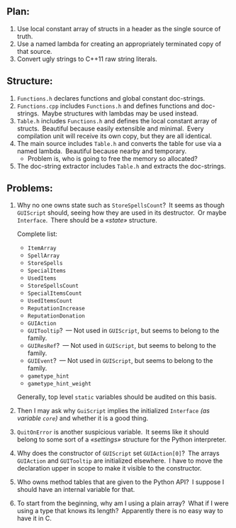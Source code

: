 ## Plan:

1. Use local constant array of structs in a header as the single source of truth.
1. Use a named lambda for creating an appropriately terminated copy of that source.
1. Convert ugly strings to C++11 raw string literals.

## Structure:

1. `Functions.h` declares functions and global constant doc-strings.
1. `Functions.cpp` includes `Functions.h` and defines functions and doc-strings. Maybe structures with lambdas may be used instead.
1. `Table.h` includes `Functions.h` and defines the local constant array of structs. Beautiful because easily extensible and minimal. Every compilation unit will receive its own copy, but they are all identical.
1. The main source includes `Table.h` and converts the table for use via a named lambda. Beautiful because nearby and temporary.
    * Problem is, who is going to free the memory so allocated?
1. The doc-string extractor includes `Table.h` and extracts the doc-strings.

## Problems:

1. Why no one owns state such as `StoreSpellsCount`? It seems as though `GUIScript` should, seeing how they are used in its destructor. Or maybe `Interface`. There should be a _«state»_ structure.

    Complete list:

    * `ItemArray`
    * `SpellArray`
    * `StoreSpells`
    * `SpecialItems`
    * `UsedItems`
    * `StoreSpellsCount`
    * `SpecialItemsCount`
    * `UsedItemsCount`
    * `ReputationIncrease`
    * `ReputationDonation`
    * `GUIAction`
    * `GUITooltip`? — Not used in `GUIScript`, but seems to belong to the family.
    * `GUIResRef`? — Not used in `GUIScript`, but seems to belong to the family.
    * `GUIEvent`? — Not used in `GUIScript`, but seems to belong to the family.
    * `gametype_hint`
    * `gametype_hint_weight`
    
    Generally, top level `static` variables should be audited on this basis.
    
1. Then I may ask why `GuiScript` implies the initialized `Interface` _(as variable `core`)_ and whether it is a good thing.
1. `QuitOnError` is another suspicious variable. It seems like it should belong to some sort of a _«settings»_ structure for the Python interpreter.
1. Why does the constructor of `GUIScript` set `GUIAction[0]`? The arrays `GUIAction` and `GUITooltip` are initialized elsewhere. I have to move the declaration upper in scope to make it visible to the constructor.
1. Who owns method tables that are given to the Python API? I suppose I should have an internal variable for that.
1. To start from the beginning, why am I using a plain array? What if I were using a type that knows its length? Apparently there is no easy way to have it in C.
